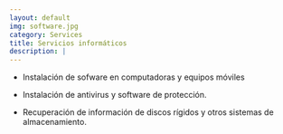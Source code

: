 ```yaml
---
layout: default
img: software.jpg
category: Services
title: Servicios informáticos
description: |
---
```

- Instalación de sofware en computadoras y equipos móviles

- Instalación de antivirus y software de protección.

- Recuperación de información de discos rígidos y otros sistemas de almacenamiento.


